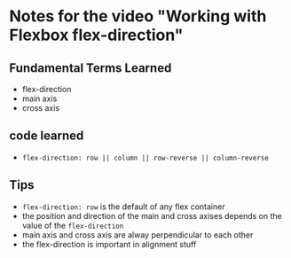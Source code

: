 # Notes for the video "**Working with Flexbox flex-direction**"

## Fundamental Terms Learned
- flex-direction
- main axis
- cross axis

## code learned
- `flex-direction: row || column || row-reverse || column-reverse`

## Tips
- `flex-direction: row` is the default of any flex container
- the position and direction of the main and cross axises depends on the value of the `flex-direction`
- main axis and cross axis are alway perpendicular to each other
- the flex-direction is important in alignment stuff
